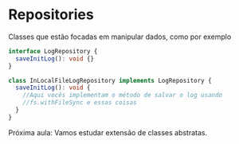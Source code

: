 # Repositories

Classes que estão focadas em manipular dados, como por exemplo

```ts
interface LogRepository {
  saveInitLog(): void {}
}

class InLocalFileLogRepository implements LogRepository {
  saveInitLog(): void {
    //Aqui vocês implementam o método de salvar o log usando
    //fs.withFileSync e essas coisas
  }
}
```

Próxima aula: Vamos estudar extensão de classes abstratas.